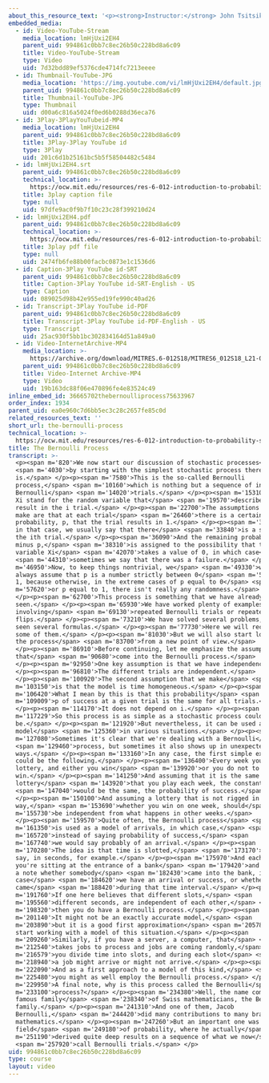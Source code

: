 ```yaml
---
about_this_resource_text: '<p><strong>Instructor:</strong> John Tsitsiklis</p>'
embedded_media:
  - id: Video-YouTube-Stream
    media_location: lmHjUxi2EH4
    parent_uid: 994861c0bb7c8ec26b50c228bd8a6c09
    title: Video-YouTube-Stream
    type: Video
    uid: 7d32bdd89ef5376cde4714fc7213eeee
  - id: Thumbnail-YouTube-JPG
    media_location: 'https://img.youtube.com/vi/lmHjUxi2EH4/default.jpg'
    parent_uid: 994861c0bb7c8ec26b50c228bd8a6c09
    title: Thumbnail-YouTube-JPG
    type: Thumbnail
    uid: d00a6c816a5024f0ed6b0288d36eca76
  - id: 3Play-3PlayYouTubeid-MP4
    media_location: lmHjUxi2EH4
    parent_uid: 994861c0bb7c8ec26b50c228bd8a6c09
    title: 3Play-3Play YouTube id
    type: 3Play
    uid: 201c6d1b25161bc5b5f58504482c5484
  - id: lmHjUxi2EH4.srt
    parent_uid: 994861c0bb7c8ec26b50c228bd8a6c09
    technical_location: >-
      https://ocw.mit.edu/resources/res-6-012-introduction-to-probability-spring-2018/part-iii-random-processes/the-bernoulli-process/lmHjUxi2EH4.srt
    title: 3play caption file
    type: null
    uid: 97dfe9ac0f9b7f10c23c28f399210d24
  - id: lmHjUxi2EH4.pdf
    parent_uid: 994861c0bb7c8ec26b50c228bd8a6c09
    technical_location: >-
      https://ocw.mit.edu/resources/res-6-012-introduction-to-probability-spring-2018/part-iii-random-processes/the-bernoulli-process/lmHjUxi2EH4.pdf
    title: 3play pdf file
    type: null
    uid: 2474fb6fe88b00facbc0873e1c1536d6
  - id: Caption-3Play YouTube id-SRT
    parent_uid: 994861c0bb7c8ec26b50c228bd8a6c09
    title: Caption-3Play YouTube id-SRT-English - US
    type: Caption
    uid: 089025d98b42e955ed19fe990c40ad26
  - id: Transcript-3Play YouTube id-PDF
    parent_uid: 994861c0bb7c8ec26b50c228bd8a6c09
    title: Transcript-3Play YouTube id-PDF-English - US
    type: Transcript
    uid: 25ac930f5bb1bc302834164d51a849a0
  - id: Video-InternetArchive-MP4
    media_location: >-
      https://archive.org/download/MITRES.6-012S18/MITRES6_012S18_L21-02_300k.mp4
    parent_uid: 994861c0bb7c8ec26b50c228bd8a6c09
    title: Video-Internet Archive-MP4
    type: Video
    uid: 19b163dc88f06e470896fe4e83524c49
inline_embed_id: 36665702thebernoulliprocess75633967
order_index: 1934
parent_uid: ea0e960c7d6bb5ec3c28c2657fe85c0d
related_resources_text: ''
short_url: the-bernoulli-process
technical_location: >-
  https://ocw.mit.edu/resources/res-6-012-introduction-to-probability-spring-2018/part-iii-random-processes/the-bernoulli-process
title: The Bernoulli Process
transcript: >-
  <p><span m='820'>We now start our discussion of stochastic processes</span>
  <span m='4030'>by starting with the simplest stochastic process there
  is.</span> </p><p><span m='7580'>This is the so-called Bernoulli
  process,</span> <span m='10160'>which is nothing but a sequence of independent
  Bernoulli</span> <span m='14020'>trials.</span> </p><p><span m='15310'>We let
  Xi stand for the random variable that</span> <span m='19570'>describes the
  result in the i trial.</span> </p><p><span m='22700'>The assumptions that we
  make are that at each trial</span> <span m='26460'>there is a certain
  probability, p, that the trial results in 1.</span> </p><p><span m='31360'>And
  in that case, we usually say that there</span> <span m='33840'>is a success at
  the ith trial.</span> </p><p><span m='36090'>And the remaining probability, 1
  minus p,</span> <span m='38310'>is assigned to the possibility that the random
  variable Xi</span> <span m='42070'>takes a value of 0, in which case</span>
  <span m='44310'>sometimes we say that there was a failure.</span> </p><p><span
  m='46950'>Now, to keep things nontrivial, we</span> <span m='49330'>will
  always assume that p is a number strictly between 0</span> <span m='53390'>and
  1, because otherwise, in the extreme cases of p equal to 0</span> <span
  m='57620'>or p equal to 1, there isn't really any randomness.</span>
  </p><p><span m='62700'>This process is something that we have already
  seen.</span> </p><p><span m='65930'>We have worked plenty of examples
  involving</span> <span m='69130'>repeated Bernoulli trials or repeated coin
  flips.</span> </p><p><span m='73210'>We have solved several problems, we have
  seen several formulas.</span> </p><p><span m='77730'>Here we will recapitulate
  some of them.</span> </p><p><span m='81030'>But we will also start looking at
  the process</span> <span m='83700'>from a new point of view.</span>
  </p><p><span m='86910'>Before continuing, let me emphasize the assumptions
  that</span> <span m='90680'>come into the Bernoulli process.</span>
  </p><p><span m='92950'>One key assumption is that we have independence.</span>
  </p><p><span m='96810'>The different trials are independent.</span>
  </p><p><span m='100920'>The second assumption that we make</span> <span
  m='103150'>is that the model is time homogeneous.</span> </p><p><span
  m='106420'>What I mean by this is that this probability</span> <span
  m='109009'>p of success at a given trial is the same for all trials.</span>
  </p><p><span m='114170'>It does not depend on i.</span> </p><p><span
  m='117229'>So this process is as simple as a stochastic process could
  be.</span> </p><p><span m='121920'>But nevertheless, it can be used as a
  model</span> <span m='125360'>in various situations.</span> </p><p><span
  m='127080'>Sometimes it's clear that we're dealing with a Bernoulli</span>
  <span m='129460'>process, but sometimes it also shows up in unexpected
  ways.</span> </p><p><span m='133160'>In any case, the first simple example
  could be the following.</span> </p><p><span m='136400'>Every week you play the
  lottery, and either you win</span> <span m='139920'>or you do not to
  win.</span> </p><p><span m='141250'>And assuming that it is the same kind of
  lottery</span> <span m='143920'>that you play each week, the constant p</span>
  <span m='147040'>would be the same, the probability of success.</span>
  </p><p><span m='150100'>And assuming a lottery that is not rigged in any
  way,</span> <span m='153690'>whether you win on one week, should</span> <span
  m='155730'>be independent from what happens in other weeks.</span>
  </p><p><span m='159570'>Quite often, the Bernoulli process</span> <span
  m='161350'>is used as a model of arrivals, in which case,</span> <span
  m='165720'>instead of saying probability of success,</span> <span
  m='167740'>we would say probably of an arrival.</span> </p><p><span
  m='170280'>The idea is that time is slotted,</span> <span m='173170'>let's
  say, in seconds, for example.</span> </p><p><span m='175970'>And each second
  you're sitting at the entrance of a bank</span> <span m='179420'>and you make
  a note whether somebody</span> <span m='182430'>came into the bank, in which
  case</span> <span m='184620'>we have an arrival or success, or whether no one
  came</span> <span m='188420'>during that time interval.</span> </p><p><span
  m='191760'>If one here believes that different slots,</span> <span
  m='195560'>different seconds, are independent of each other,</span> <span
  m='198320'>then you do have a Bernoulli process.</span> </p><p><span
  m='201140'>It might not be an exactly accurate model,</span> <span
  m='203890'>but it is a good first approximation</span> <span m='205780'>to
  start working with a model of this situation.</span> </p><p><span
  m='209260'>Similarly, if you have a server, a computer, that</span> <span
  m='212540'>takes jobs to process and jobs are coming randomly,</span> <span
  m='216579'>you divide time into slots, and during each slot</span> <span
  m='218940'>a job might arrive or might not arrive.</span> </p><p><span
  m='222090'>And as a first approach to a model of this kind,</span> <span
  m='225480'>you might as well employ the Bernoulli process.</span> </p><p><span
  m='229950'>A final note, why is this process called the Bernoulli</span> <span
  m='233100'>process?</span> </p><p><span m='234380'>Well, the name comes from a
  famous family</span> <span m='238340'>of Swiss mathematicians, the Bernoulli
  family.</span> </p><p><span m='241310'>And one of them, Jacob
  Bernoulli,</span> <span m='244420'>did many contributions to many branches of
  mathematics.</span> </p><p><span m='247260'>But an important one was in the
  field</span> <span m='249180'>of probability, where he actually</span> <span
  m='251190'>derived quite deep results on a sequence of what we now</span>
  <span m='257920'>call Bernoulli trials.</span> </p>
uid: 994861c0bb7c8ec26b50c228bd8a6c09
type: course
layout: video
---
```

